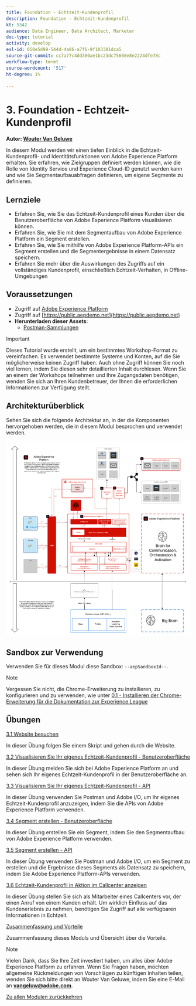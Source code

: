 ```yaml
---
title: Foundation - Echtzeit-Kundenprofil
description: Foundation - Echtzeit-Kundenprofil
kt: 5342
audience: Data Engineer, Data Architect, Marketer
doc-type: tutorial
activity: develop
exl-id: 050e5d99-544d-4a86-a7f6-9f103381dca5
source-git-commit: cc7a77c4dd380ae1bc23dc75608e8e2224dfe78c
workflow-type: tm+mt
source-wordcount: '517'
ht-degree: 1%

---
```


# 3. Foundation - Echtzeit-Kundenprofil

**Autor: [Wouter Van Geluwe](https://www.linkedin.com/in/woutervangeluwe/)**

In diesem Modul werden wir einen tiefen Einblick in die Echtzeit-Kundenprofil- und Identitätsfunktionen von Adobe Experience Platform erhalten. Sie erfahren, wie Zielgruppen definiert werden können, wie die Rolle von Identity Service und Experience Cloud-ID genutzt werden kann und wie Sie Segmentaufbauabfragen definieren, um eigene Segmente zu definieren.

## Lernziele

- Erfahren Sie, wie Sie das Echtzeit-Kundenprofil eines Kunden über die Benutzeroberfläche von Adobe Experience Platform visualisieren können.
- Erfahren Sie, wie Sie mit dem Segmentaufbau von Adobe Experience Platform ein Segment erstellen.
- Erfahren Sie, wie Sie mithilfe von Adobe Experience Platform-APIs ein Segment erstellen und die Segmentergebnisse in einem Datensatz speichern.
- Erfahren Sie mehr über die Auswirkungen des Zugriffs auf ein vollständiges Kundenprofil, einschließlich Echtzeit-Verhalten, in Offline-Umgebungen

## Voraussetzungen

- Zugriff auf [Adobe Experience Platform](https://experience.adobe.com/platform)
- Zugriff auf [https://public.aepdemo.net](https://public.aepdemo.net)
- **Herunterladen dieser Assets**:
   - [Postman-Sammlungen](./../../assets/postman/postman_profile.zip)

>[!IMPORTANT]
>
>Dieses Tutorial wurde erstellt, um ein bestimmtes Workshop-Format zu vereinfachen. Es verwendet bestimmte Systeme und Konten, auf die Sie möglicherweise keinen Zugriff haben. Auch ohne Zugriff können Sie noch viel lernen, indem Sie diesen sehr detaillierten Inhalt durchlesen. Wenn Sie an einem der Workshops teilnehmen und Ihre Zugangsdaten benötigen, wenden Sie sich an Ihren Kundenbetreuer, der Ihnen die erforderlichen Informationen zur Verfügung stellt.

## Architekturüberblick

Sehen Sie sich die folgende Architektur an, in der die Komponenten hervorgehoben werden, die in diesem Modul besprochen und verwendet werden.

![Architekturüberblick](../../assets/images/architecturem3.png)

## Sandbox zur Verwendung

Verwenden Sie für dieses Modul diese Sandbox: `--aepSandboxId--`.

>[!NOTE]
>
>Vergessen Sie nicht, die Chrome-Erweiterung zu installieren, zu konfigurieren und zu verwenden, wie unter [0.1 - Installieren der Chrome-Erweiterung für die Dokumentation zur Experience League](../module0/ex1.md)

## Übungen

[3.1 Website besuchen](./ex1.md)

In dieser Übung folgen Sie einem Skript und gehen durch die Website.

[3.2 Visualisieren Sie Ihr eigenes Echtzeit-Kundenprofil - Benutzeroberfläche](./ex2.md)

In dieser Übung melden Sie sich bei Adobe Experience Platform an und sehen sich Ihr eigenes Echtzeit-Kundenprofil in der Benutzeroberfläche an.

[3.3 Visualisieren Sie Ihr eigenes Echtzeit-Kundenprofil - API](./ex3.md)

In dieser Übung verwenden Sie Postman und Adobe I/O, um Ihr eigenes Echtzeit-Kundenprofil anzuzeigen, indem Sie die APIs von Adobe Experience Platform verwenden.

[3.4 Segment erstellen - Benutzeroberfläche](./ex4.md)

In dieser Übung erstellen Sie ein Segment, indem Sie den Segmentaufbau von Adobe Experience Platform verwenden.

[3.5 Segment erstellen - API](./ex5.md)

In dieser Übung verwenden Sie Postman und Adobe I/O, um ein Segment zu erstellen und die Ergebnisse dieses Segments als Datensatz zu speichern, indem Sie Adobe Experience Platform-APIs verwenden.

[3.6 Echtzeit-Kundenprofil in Aktion im Callcenter anzeigen](./ex6.md)

In dieser Übung stellen Sie sich als Mitarbeiter eines Callcenters vor, der einen Anruf von einem Kunden erhält. Um wirklich Einfluss auf das Kundenerlebnis zu nehmen, benötigen Sie Zugriff auf alle verfügbaren Informationen in Echtzeit.

[Zusammenfassung und Vorteile](./summary.md)

Zusammenfassung dieses Moduls und Übersicht über die Vorteile.

>[!NOTE]
>
>Vielen Dank, dass Sie Ihre Zeit investiert haben, um alles über Adobe Experience Platform zu erfahren. Wenn Sie Fragen haben, möchten allgemeine Rückmeldungen von Vorschlägen zu künftigen Inhalten teilen, wenden Sie sich bitte direkt an Wouter Van Geluwe, indem Sie eine E-Mail an **vangeluw@adobe.com**.

[Zu allen Modulen zurückkehren](../../overview.md)
